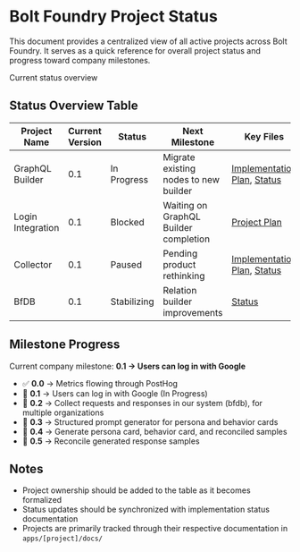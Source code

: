 # Bolt Foundry Project Status

This document provides a centralized view of all active projects across Bolt
Foundry. It serves as a quick reference for overall project status and progress
toward company milestones.

Current status overview

## Status Overview Table

| Project Name      | Current Version | Status      | Next Milestone                        | Key Files                                                                                                        | Owner   |
| ----------------- | --------------- | ----------- | ------------------------------------- | ---------------------------------------------------------------------------------------------------------------- | ------- |
| GraphQL Builder   | 0.1             | In Progress | Migrate existing nodes to new builder | [Implementation Plan](/apps/bfDb/docs/0.1/implementation-plan.md), [Status](/apps/bfDb/docs/status.md)           | -       |
| Login Integration | 0.1             | Blocked     | Waiting on GraphQL Builder completion | [Project Plan](/apps/boltFoundry/docs/login/project-plan.md)                                                     | Randall |
| Collector         | 0.1             | Paused      | Pending product rethinking            | [Implementation Plan](/apps/collector/docs/0.1/implementation-plan.md), [Status](/apps/collector/docs/status.md) | -       |
| BfDB              | 0.1             | Stabilizing | Relation builder improvements         | [Status](/apps/bfDb/docs/backlog.md)                                                                             | -       |

## Milestone Progress

Current company milestone: **0.1 → Users can log in with Google**

- ✅ **0.0** → Metrics flowing through PostHog
- 🔄 **0.1** → Users can log in with Google (In Progress)
- 📅 **0.2** → Collect requests and responses in our system (bfdb), for multiple
  organizations
- 📅 **0.3** → Structured prompt generator for persona and behavior cards
- 📅 **0.4** → Generate persona card, behavior card, and reconciled samples
- 📅 **0.5** → Reconcile generated response samples

## Notes

- Project ownership should be added to the table as it becomes formalized
- Status updates should be synchronized with implementation status documentation
- Projects are primarily tracked through their respective documentation in
  `apps/[project]/docs/`
